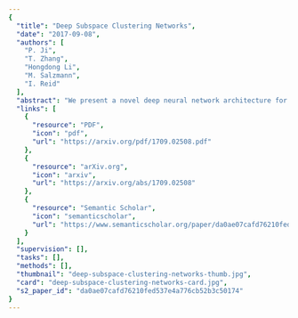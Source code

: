 ```yaml
---
{
  "title": "Deep Subspace Clustering Networks",
  "date": "2017-09-08",
  "authors": [
    "P. Ji",
    "T. Zhang",
    "Hongdong Li",
    "M. Salzmann",
    "I. Reid"
  ],
  "abstract": "We present a novel deep neural network architecture for unsupervised subspace clustering. This architecture is built upon deep auto-encoders, which non-linearly map the input data into a latent space. Our key idea is to introduce a novel self-expressive layer between the encoder and the decoder to mimic the \"self-expressiveness\" property that has proven effective in traditional subspace clustering. Being differentiable, our new self-expressive layer provides a simple but effective way to learn pairwise affinities between all data points through a standard back-propagation procedure. Being nonlinear, our neural-network based method is able to cluster data points having complex (often nonlinear) structures. We further propose pre-training and fine-tuning strategies that let us effectively learn the parameters of our subspace clustering networks. Our experiments show that the proposed method significantly outperforms the state-of-the-art unsupervised subspace clustering methods.",
  "links": [
    {
      "resource": "PDF",
      "icon": "pdf",
      "url": "https://arxiv.org/pdf/1709.02508.pdf"
    },
    {
      "resource": "arXiv.org",
      "icon": "arxiv",
      "url": "https://arxiv.org/abs/1709.02508"
    },
    {
      "resource": "Semantic Scholar",
      "icon": "semanticscholar",
      "url": "https://www.semanticscholar.org/paper/da0ae07cafd76210fed537e4a776cb52b3c50174"
    }
  ],
  "supervision": [],
  "tasks": [],
  "methods": [],
  "thumbnail": "deep-subspace-clustering-networks-thumb.jpg",
  "card": "deep-subspace-clustering-networks-card.jpg",
  "s2_paper_id": "da0ae07cafd76210fed537e4a776cb52b3c50174"
}
---
```


